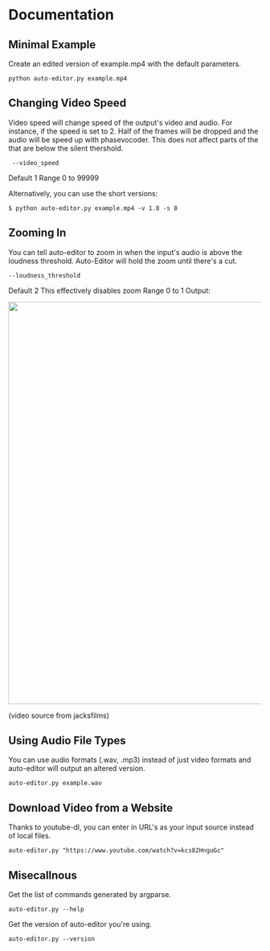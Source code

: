 # Documentation
## Minimal Example

Create an edited version of example.mp4 with the default parameters.
```console
python auto-editor.py example.mp4
```

## Changing Video Speed

Video speed will change speed of the output's video and audio. For instance, if the speed is set to 2. Half of the frames will be dropped and the audio will be speed up with phasevocoder. This does not affect parts of the that are below the silent thershold.
```console
 --video_speed
```

Default 1
Range 0 to 99999

Alternatively, you can use the short versions:

```console
$ python auto-editor.py example.mp4 -v 1.8 -s 8
```

## Zooming In
You can tell auto-editor to zoom in when the input's audio is above the loudness threshold. Auto-Editor will hold the zoom until there's a cut.

```console
--loudness_threshold
```

Default 2 This effectively disables zoom
Range 0 to 1
Output:

<p align="center">
  <img src="/github%20resources/auto_zoom_demo.gif" width="800">
</p>

(video source from jacksfilms)

## Using Audio File Types

You can use audio formats (.wav, .mp3) instead of just video formats and auto-editor will output an altered version.

```console
auto-editor.py example.wav
```

## Download Video from a Website

Thanks to youtube-dl, you can enter in URL's as your input source instead of local files.

```console
auto-editor.py "https://www.youtube.com/watch?v=kcs82HnguGc"
```

## Misecallnous

Get the list of commands generated by argparse.

```console
auto-editor.py --help
```

Get the version of auto-editor you're using.

```console
auto-editor.py --version
```

